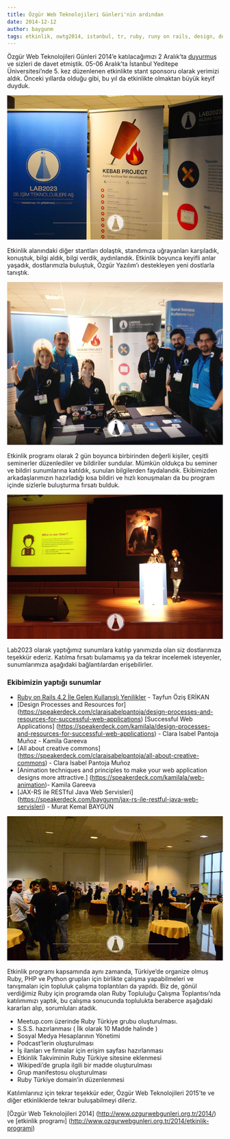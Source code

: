```yaml
---
title: Özgür Web Teknolojileri Günleri'nin ardından
date: 2014-12-12
author: baygunm
tags: etkinlik, owtg2014, istanbul, tr, ruby, runy on rails, design, design process, web applications, creative commons, animation techniques, animation principles, java, jax-rs, restful
---
```

Özgür Web Teknolojileri Günleri 2014’e katılacağımızı 2 Aralık’ta [duyurmuş](/2014-12-02-5-farkli-sunum-ile-katki-sagladigimiz-ve-stant-sponsoru-oldugumuz-ozgur-web-teknolojileri-gunleri-2014-e-davetlisiniz.html) ve sizleri de davet etmiştik. 05-06 Aralık’ta İstanbul Yeditepe Üniversitesi’nde 5. kez düzenlenen etkinlikte stant sponsoru olarak yerimizi aldık. Önceki yıllarda olduğu gibi, bu yıl da etkinlikte olmaktan büyük keyif duyduk.

![Yeni dostlar](../assets/images/articles/2014-12-12-owtg-ardindan/stant.jpg)

Etkinlik alanındaki diğer stantları dolaştık, standımıza uğrayanları karşıladık, konuştuk, bilgi aldık, bilgi verdik, aydınlandık. Etkinlik boyunca keyifli anlar yaşadık, dostlarımızla buluştuk, Özgür Yazılım’ı destekleyen yeni dostlarla tanıştık.

![Lab2023](../assets/images/articles/2014-12-12-owtg-ardindan/team.jpg)

Etkinlik programı olarak 2 gün boyunca birbirinden değerli kişiler, çeşitli seminerler düzenlediler ve bildiriler sundular. Mümkün oldukça bu seminer ve bildiri sunumlarına katıldık, sunulan bilgilerden faydalandık. Ekibimizden arkadaşlarımızın hazırladığı kısa bildiri ve hızlı konuşmaları da bu program içinde sizlerle buluşturma fırsatı bulduk.

![Sunum](../assets/images/articles/2014-12-12-owtg-ardindan/presentation.jpg)

Lab2023 olarak yaptığımız sunumlara katılıp yanımızda olan siz dostlarımıza teşekkür ederiz. Katılma fırsatı bulamamış ya da tekrar incelemek isteyenler, sunumlarımıza aşağıdaki bağlantılardan erişebilirler.

### Ekibimizin yaptığı sunumlar

 * [Ruby on Rails 4.2 İle Gelen Kullanışlı Yenilikler](https://speakerdeck.com/tayfunoziserikan/ruby-on-rails-4-dot-2-ile-gelen-kullanisli-yenilikler) - Tayfun Öziş ERİKAN
 * [Design Processes and Resources for] (https://speakerdeck.com/claraisabelpantoja/design-processes-and-resources-for-successful-web-applications)  [Successful Web Applications] (https://speakerdeck.com/kamilala/design-processes-and-resources-for-successful-web-applications) - Clara Isabel Pantoja Muñoz - Kamila Gareeva
 * [All about creative commons] (https://speakerdeck.com/claraisabelpantoja/all-about-creative-commons) - Clara Isabel Pantoja Muñoz
 * [Animation techniques and principles to make your web application designs more attractive.] (https://speakerdeck.com/kamilala/web-animation)- Kamila Gareeva
 * [JAX-RS ile RESTful Java Web Servisleri] (https://speakerdeck.com/baygunm/jax-rs-ile-restful-java-web-servisleri) - Murat Kemal BAYGÜN


![Etkinlik Alanı](../assets/images/articles/2014-12-12-owtg-ardindan/event-area.jpg)

Etkinlik programı kapsamında aynı zamanda, Türkiye’de organize olmuş Ruby, PHP ve Python grupları için birlikte çalışma yapabilmeleri ve tanışmaları için topluluk çalışma toplantıları da yapıldı. Biz de, gönül verdiğimiz Ruby için programda olan Ruby Topluluğu Çalışma Toplantısı’nda katılımımızı yaptık, bu çalışma sonucunda toplulukta beraberce aşağıdaki kararları alıp, sorumluları atadık.

 * Meetup.com üzerinde Ruby Türkiye grubu oluşturulması.
 * S.S.S. hazırlanması ( İlk olarak 10 Madde halinde )
 * Sosyal Medya Hesaplarının Yönetimi
 * Podcast’lerin oluşturulması
 * İş ilanları ve firmalar için erişim sayfası hazırlanması
 * Etkinlik Takviminin Ruby Türkiye sitesine eklenmesi
 * Wikipedi’de grupla ilgili bir madde oluşturulması
 * Grup manifestosu oluşturulması
 * Ruby Türkiye domain’in düzenlenmesi



Katılımlarınız için tekrar teşekkür eder, Özgür Web Teknolojileri 2015’te ve diğer etkinliklerde tekrar buluşabilmeyi dileriz.

[Özgür Web Teknolojileri 2014] (http://www.ozgurwebgunleri.org.tr/2014/) ve [etkinlik programı] (http://www.ozgurwebgunleri.org.tr/2014/etkinlik-programi)
